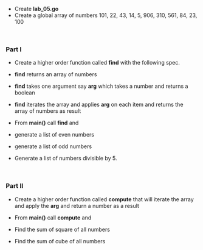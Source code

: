 * Create __lab_05.go__
* Create a global array of numbers 101, 22, 43, 14, 5, 906, 310, 561, 84, 23, 100

<br/>

### Part I

* Create a higher order function called __find__  with the following spec.
* __find__ returns an array of numbers
* __find__ takes one argument say __arg__ which takes a number and returns a boolean
* __find__ iterates the array and applies __arg__ on each item and returns the array of numbers as result

* From __main()__ call __find__ and 

* generate a list of even numbers
* generate a list of odd numbers
* Generate a list of numbers divisible by 5. 

<br/>

### Part II

* Create a higher order function called __compute__  that will iterate the array and apply the __arg__ and return a number as a result

* From __main()__ call __compute__ and 

* Find the sum of square of all numbers
* Find the sum of cube of all numbers

